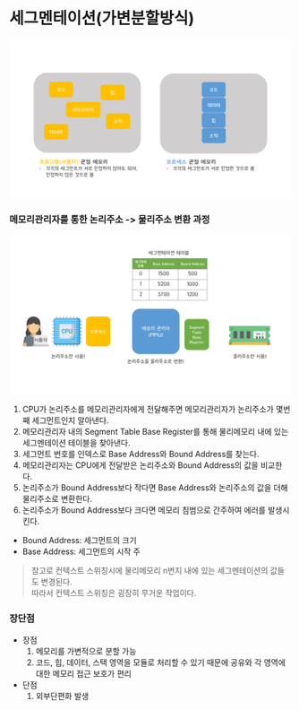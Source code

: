 # 세그멘테이션(가변분할방식)

![](../images/7_virtual-memory/세그멘테이션1.png)

### 메모리관리자를 통한 논리주소 -> 물리주소 변환 과정

![](../images/7_virtual-memory/세그멘테이션2.png)

1. CPU가 논리주소를 메모리관리자에게 전달해주면 메모리관리자가 논리주소가 몇번째 세그먼트인지 알아낸다.
2. 메모리관리자 내의 Segment Table Base Register를 통해 물리메모리 내에 있는 세그멘테이션 테이블을 찾아낸다.
3. 세그먼트 번호를 인덱스로 Base Address와 Bound Address를 찾는다.
4. 메모리관리자는 CPU에게 전달받은 논리주소와 Bound Address의 값을 비교한다.
5. 논리주소가 Bound Address보다 작다면 Base Address와 논리주소의 값을 더해 물리주소로 변환한다.
6. 논리주소가 Bound Address보다 크다면 메모리 침범으로 간주하여 에러를 발생시킨다.

- Bound Address: 세그먼트의 크기
- Base Address: 세그먼트의 시작 주

> 참고로 컨텍스트 스위칭시에 물리메모리 n번지 내에 있는 세그멘테이션의 값들도 변경된다.  
> 따라서 컨텍스트 스위칭은 굉장히 무거운 작업이다.

### 장단점
- 장점
  1. 메모리를 가변적으로 분할 가능
  2. 코드, 힙, 데이터, 스택 영역을 모듈로 처리할 수 있기 때문에 공유와 각 영역에 대한 메모리 접근 보호가 편리
- 단점
  1. 외부단편화 발생